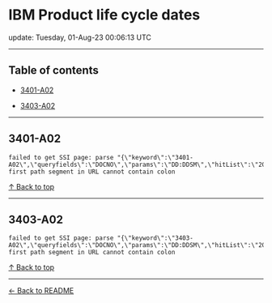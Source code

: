 # IBM Product life cycle dates

update: Tuesday, 01-Aug-23 00:06:13 UTC

---

## Table of contents


- [3401-A02](#3401-a02)

- [3403-A02](#3403-a02)


---





## 3401-A02

```
failed to get SSI page: parse "{\"keyword\":\"3401-A02\",\"queryfields\":\"DOCNO\",\"params\":\"DD:DDSM\",\"hitList\":\"20\",\"country\":\"ASP:TW\",\"fr\":\"0\",\"mppefsrt\":\"2\"}": first path segment in URL cannot contain colon
```



[↑ Back to top](#table-of-contents)

---





## 3403-A02

```
failed to get SSI page: parse "{\"keyword\":\"3403-A02\",\"queryfields\":\"DOCNO\",\"params\":\"DD:DDSM\",\"hitList\":\"20\",\"country\":\"ASP:TW\",\"fr\":\"0\",\"mppefsrt\":\"2\"}": first path segment in URL cannot contain colon
```



[↑ Back to top](#table-of-contents)

---



[← Back to README](./README.md)